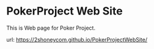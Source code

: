 # PokerProject Web Site

This is Web page for Poker Project.

url: https://2shoneycom.github.io/PokerProjectWebSite/
